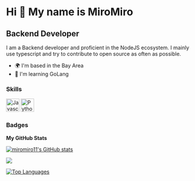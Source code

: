 Hi 👋 My name is MiroMiro
=========================

Backend Developer
--------------------

I am a Backend developer and proficient in the NodeJS ecosystem. I mainly use typescript and try to contribute to open source as often as possible.

* 🌍  I'm based in the Bay Area
* 🧠  I'm learning GoLang

### Skills

<p align="left">
<a href="https://developer.mozilla.org/en-US/docs/Web/JavaScript" target="_blank" rel="noreferrer"><img src="https://raw.githubusercontent.com/danielcranney/readme-generator/main/public/icons/skills/javascript-colored.svg" width="36" height="36" alt="Javascript" /></a>
<a href="https://www.python.org/" target="_blank" rel="noreferrer"><img src="https://raw.githubusercontent.com/danielcranney/readme-generator/main/public/icons/skills/python-colored.svg" width="36" height="36" alt="Python" /></a>

### Badges

<b>My GitHub Stats</b>

<a href="http://www.github.com/miromiro11"><img src="https://github-readme-stats.vercel.app/api?username=miromiro11&show_icons=true&hide=&count_private=true&title_color=0891b2&text_color=ffffff&icon_color=0891b2&bg_color=1c1917&hide_border=true&show_icons=true" alt="miromiro11's GitHub stats" /></a>

<a href="http://www.github.com/miromiro11"><img src="https://github-readme-streak-stats.herokuapp.com/?user=miromiro11&stroke=ffffff&background=1c1917&ring=0891b2&fire=0891b2&currStreakNum=ffffff&currStreakLabel=0891b2&sideNums=ffffff&sideLabels=ffffff&dates=ffffff&hide_border=true" /></a>

<a href="https://github.com/miromiro11" align="left"><img src="https://github-readme-stats.vercel.app/api/top-langs/?username=miromiro11&langs_count=10&title_color=0891b2&text_color=ffffff&icon_color=0891b2&bg_color=1c1917&hide_border=true&locale=en&custom_title=Top%20%Languages" alt="Top Languages" /></a>
